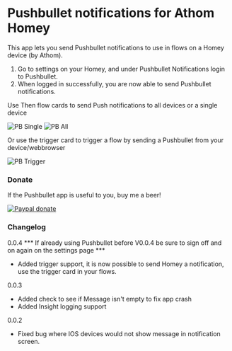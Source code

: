 # Pushbullet notifications for Athom Homey

This app lets you send Pushbullet notifications to use in flows on a Homey device (by Athom).

1. Go to settings on your Homey, and under Pushbullet Notifications login to Pushbullet.
2. When logged in successfully, you are now able to send Pushbullet notifications.

Use Then flow cards to send Push notifications to all devices or a single device

![PB Single][pb-image1] ![PB All][pb-image2]

Or use the trigger card to trigger a flow by sending a Pushbullet from your device/webbrowser

![PB Trigger][pb-image3]

### Donate
If the Pushbullet app is useful to you, buy me a beer!

[![Paypal donate][pp-donate-image]][pp-donate-link]

[pp-donate-link]: https://www.paypal.com/cgi-bin/webscr?cmd=_donations&business=D8RA9P824YZ62&lc=NL&item_name=Pushbullet%2dHomey&currency_code=EUR&bn=PP%2dDonationsBF%3abtn_donateCC_LG%2egif%3aNonHosted
[pp-donate-image]: https://www.paypalobjects.com/en_US/i/btn/btn_donateCC_LG.gif
[pb-image1]: http://bmwcodingdatabase.com/images/PB1.png
[pb-image2]: http://bmwcodingdatabase.com/images/PB2.png
[pb-image3]: http://bmwcodingdatabase.com/images/PB3.png

### Changelog

0.0.4
*** If already using Pushbullet before V0.0.4 be sure to sign off and on again on the settings page ***
- Added trigger support, it is now possible to send Homey a notification, use the trigger card in your flows.

0.0.3

- Added check to see if Message isn't empty to fix app crash
- Added Insight logging support

0.0.2

- Fixed bug where IOS devices would not show message in notification screen.
